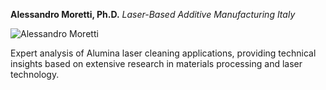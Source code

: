 **Alessandro Moretti, Ph.D.**
*Laser-Based Additive Manufacturing*
*Italy*

![Alessandro Moretti](/images/author/alessandro-moretti.jpg)

Expert analysis of Alumina laser cleaning applications, providing technical insights based on extensive research in materials processing and laser technology.